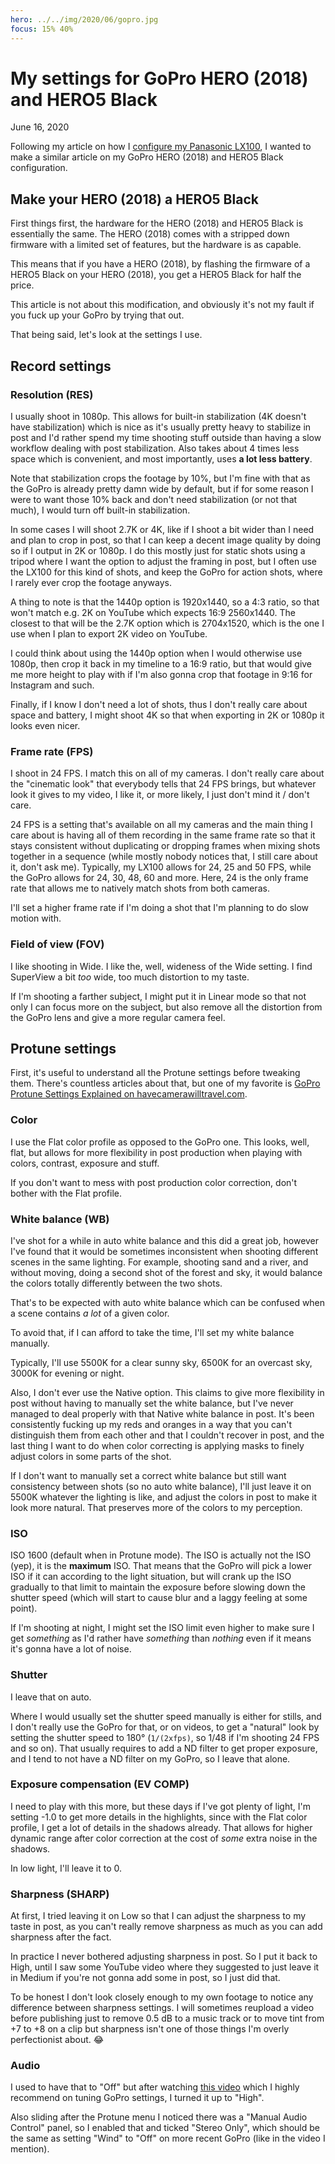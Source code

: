 ```yaml
---
hero: ../../img/2020/06/gopro.jpg
focus: 15% 40%
---
```


# My settings for GoPro HERO (2018) and HERO5 Black
June 16, 2020

Following my article on how I [configure my Panasonic LX100](../05/my-settings-for-panasonic-lumix-lx100.md),
I wanted to make a similar article on my GoPro HERO (2018) and HERO5 Black configuration.

## Make your HERO (2018) a HERO5 Black

First things first, the hardware for the HERO (2018) and HERO5 Black is
essentially the same. The HERO (2018) comes with a stripped down
firmware with a limited set of features, but the hardware is as capable.

This means that if you have a HERO (2018), by flashing the firmware of a
HERO5 Black on your HERO (2018), you get a HERO5 Black for half the
price.

This article is not about this modification, and obviously it's not my
fault if you fuck up your GoPro by trying that out.

That being said, let's look at the settings I use.

## Record settings

### Resolution (RES)

I usually shoot in 1080p. This allows for built-in stabilization
(4K doesn't have stabilization) which is nice as it's usually pretty
heavy to stabilize in post and I'd rather spend my time shooting stuff
outside than having a slow workflow dealing with post stabilization.
Also takes about 4 times less space which is convenient, and most
importantly, uses **a lot less battery**.

Note that stabilization crops the footage by 10%, but I'm fine with that
as the GoPro is already pretty damn wide by default, but if for some
reason I were to want those 10% back and don't need stabilization (or
not that much), I would turn off built-in stabilization.

In some cases I will shoot 2.7K or 4K, like if I shoot a bit wider than
I need and plan to crop in post, so that I can keep a decent image
quality by doing so if I output in 2K or 1080p. I do this mostly just
for static shots using a tripod where I want the option to adjust the
framing in post, but I often use the LX100 for this kind of shots, and
keep the GoPro for action shots, where I rarely ever crop the footage
anyways.

A thing to note is that the 1440p option is 1920x1440, so a 4:3 ratio,
so that won't match e.g. 2K on YouTube which expects 16:9 2560x1440.
The closest to that will be the 2.7K option which is 2704x1520, which is the
one I use when I plan to export 2K video on YouTube.

I could think about using the 1440p option when I would otherwise use
1080p, then crop it back in my timeline to a 16:9 ratio, but that would
give me more height to play with if I'm also gonna crop that footage in
9:16 for Instagram and such.

Finally, if I know I don't need a lot of shots, thus I don't really care
about space and battery, I might shoot 4K so that when exporting in 2K
or 1080p it looks even nicer.

### Frame rate (FPS)

I shoot in 24 FPS. I match this on all of my cameras. I don't really
care about the "cinematic look" that everybody tells that 24 FPS brings,
but whatever look it gives to my video, I like it, or more likely, I
just don't mind it / don't care.

24 FPS is a setting that's available on all my cameras and the main
thing I care about is having all of them recording in the same frame
rate so that it stays consistent without duplicating or dropping frames
when mixing shots together in a sequence (while mostly nobody notices
that, I still care about it, don't ask me). Typically, my LX100 allows
for 24, 25 and 50 FPS, while the GoPro allows for 24, 30, 48, 60 and
more. Here, 24 is the only frame rate that allows me to natively match
shots from both cameras.

I'll set a higher frame rate if I'm doing a shot that I'm planning to do
slow motion with.

### Field of view (FOV)

I like shooting in Wide. I like the, well, wideness of the Wide setting.
I find SuperView a bit *too* wide, too much distortion to my taste.

If I'm shooting a farther subject, I might put it in Linear mode so that
not only I can focus more on the subject, but also remove all the
distortion from the GoPro lens and give a more regular camera feel.

## Protune settings

First, it's useful to understand all the Protune settings before
tweaking them. There's countless articles about that, but one of my
favorite is [GoPro Protune Settings Explained on havecamerawilltravel.com](https://havecamerawilltravel.com/gopro/gopro-protune-settings-explained/).

### Color

I use the Flat color profile as opposed to the GoPro one. This looks,
well, flat, but allows for more flexibility in post production when
playing with colors, contrast, exposure and stuff.

If you don't want to mess with post production color correction, don't
bother with the Flat profile.

### White balance (WB)

I've shot for a while in auto white balance and this did a great job,
however I've found that it would be sometimes inconsistent when shooting
different scenes in the same lighting. For example, shooting sand and a
river, and without moving, doing a second shot of the forest and sky, it
would balance the colors totally differently between the two shots.

That's to be expected with auto white balance which can be confused when
a scene contains *a lot* of a given color.

To avoid that, if I can afford to take the time, I'll set my white
balance manually.

Typically, I'll use 5500K for a clear sunny sky, 6500K for an overcast
sky, 3000K for evening or night.

Also, I don't ever use the Native option. This claims to give more
flexibility in post without having to manually set the white balance,
but I've never managed to deal properly with that Native white balance
in post. It's been consistently fucking up my reds and oranges in a way
that you can't distinguish them from each other and that I couldn't
recover in post, and the last thing I want to do when color correcting
is applying masks to finely adjust colors in some parts of the shot.

If I don't want to manually set a correct white balance but still want
consistency between shots (so no auto white balance), I'll just leave it
on 5500K whatever the lighting is like, and adjust the colors in post to
make it look more natural. That preserves more of the colors to my
perception.

### ISO

ISO 1600 (default when in Protune mode). The ISO is actually not the ISO
(yep), it is the **maximum** ISO. That means that the GoPro will pick a
lower ISO if it can according to the light situation, but will crank up
the ISO gradually to that limit to maintain the exposure before slowing
down the shutter speed (which will start to cause blur and a laggy
feeling at some point).

If I'm shooting at night, I might set the ISO limit even higher to make
sure I get *something* as I'd rather have *something* than *nothing*
even if it means it's gonna have a lot of noise.

### Shutter

I leave that on auto.

Where I would usually set the shutter speed manually is either for
stills, and I don't really use the GoPro for that, or on videos, to get
a "natural" look by setting the shutter speed to 180° (`1/(2xfps)`, so
1/48 if I'm shooting 24 FPS and so on). That usually requires to add a ND
filter to get proper exposure, and I tend to not have a ND filter on my
GoPro, so I leave that alone.

### Exposure compensation (EV COMP)

I need to play with this more, but these days if I've got plenty of
light, I'm setting -1.0 to get more details in the highlights, since
with the Flat color profile, I get a lot of details in the shadows
already. That allows for higher dynamic range after color correction
at the cost of *some* extra noise in the shadows.

In low light, I'll leave it to 0.

### Sharpness (SHARP)

At first, I tried leaving it on Low so that I can adjust the sharpness
to my taste in post, as you can't really remove sharpness as much as you
can add sharpness after the fact.

In practice I never bothered adjusting sharpness in post. So I put it
back to High, until I saw some YouTube video where they suggested to
just leave it in Medium if you're not gonna add some in post, so I just
did that.

To be honest I don't look closely enough to my own footage to notice any
difference between sharpness settings. I will sometimes reupload a video
before publishing just to remove 0.5 dB to a music track or to move tint
from +7 to +8 on a clip but sharpness isn't one of those things I'm
overly perfectionist about. 😂

### Audio

I used to have that to "Off" but after watching [this
video](https://youtu.be/3DoKXA8tCq0) which I highly recommend on tuning
GoPro settings, I turned it up to "High".

Also sliding after the Protune menu I noticed there was a "Manual Audio
Control" panel, so I enabled that and ticked "Stereo Only", which should
be the same as setting "Wind" to "Off" on more recent GoPro (like in the
video I mention).
